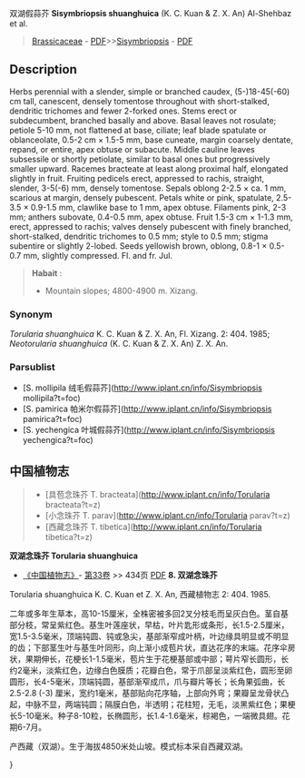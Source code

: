 双湖假蒜芥 **Sisymbriopsis shuanghuica** (K. C. Kuan & Z. X. An) Al-Shehbaz et al.

> [Brassicaceae](http://www.iplant.cn/info/Brassicaceae?t=foc) - [PDF](http://www.iplant.cn/foc/pdf/Brassicaceae.pdf)>>[Sisymbriopsis](http://www.iplant.cn/info/Sisymbriopsis?t=foc) - [PDF](http://www.iplant.cn/foc/pdf/Sisymbriopsis.pdf)

## Description

Herbs perennial with a slender, simple or branched caudex, (5-)18-45(-60) cm tall, canescent, densely tomentose throughout with short-stalked, dendritic trichomes and fewer 2-forked ones. Stems erect or subdecumbent, branched basally and above. Basal leaves not rosulate; petiole 5-10 mm, not flattened at base, ciliate; leaf blade spatulate or oblanceolate, 0.5-2 cm × 1.5-5 mm, base cuneate, margin coarsely dentate, repand, or entire, apex obtuse or subacute. Middle cauline leaves subsessile or shortly petiolate, similar to basal ones but progressively smaller upward. Racemes bracteate at least along proximal half, elongated slightly in fruit. Fruiting pedicels erect, appressed to rachis, straight, slender, 3-5(-6) mm, densely tomentose. Sepals oblong 2-2.5 × ca. 1 mm, scarious at margin, densely pubescent. Petals white or pink, spatulate, 2.5-3.5 × 0.9-1.5 mm, clawlike base to 1 mm, apex obtuse. Filaments pink, 2-3 mm; anthers subovate, 0.4-0.5 mm, apex obtuse. Fruit 1.5-3 cm × 1-1.3 mm, erect, appressed to rachis; valves densely pubescent with finely branched, short-stalked, dendritic trichomes to 0.5 mm; style to 0.5 mm; stigma subentire or slightly 2-lobed. Seeds yellowish brown, oblong, 0.8-1 × 0.5-0.7 mm, slightly compressed. Fl. and fr. Jul.


> **Habait** : 
>* Mountain slopes; 4800-4900 m. Xizang.

### Synonym
*Torularia shuanghuica* K. C. Kuan & Z. X. An, Fl. Xizang. 2: 404. 1985; *Neotorularia shuanghuica* (K. C. Kuan & Z. X. An) Z. X. An.



### Parsublist

* [S.  mollipila  绒毛假蒜芥](http://www.iplant.cn/info/Sisymbriopsis mollipila?t=foc)
* [S.  pamirica  帕米尔假蒜芥](http://www.iplant.cn/info/Sisymbriopsis pamirica?t=foc)
* [S.  yechengica  叶城假蒜芥](http://www.iplant.cn/info/Sisymbriopsis yechengica?t=foc)

## 中国植物志

> * [具苞念珠芥  T.  bracteata](http://www.iplant.cn/info/Torularia bracteata?t=z)
> * [小念珠芥  T.  parav](http://www.iplant.cn/info/Torularia parav?t=z)
> * [西藏念珠芥  T.  tibetica](http://www.iplant.cn/info/Torularia tibetica?t=z)


**双湖念珠芥 Torularia shuanghuica**

* [《中国植物志》](http://www.iplant.cn/frps)- [第33卷](http://www.iplant.cn/frps/vol/33) >> 434页 [PDF](http://www.iplant.cn/frps/pdf/33/434a.PDF)
**8. 双湖念珠芥**

Torularia shuanghuica K. C. Kuan et Z. X. An, 西藏植物志 2: 404. 1985.

二年或多年生草本，高10-15厘米，全株密被多回2叉分枝毛而呈灰白色。茎自基部分枝，常呈紫红色。基生叶莲座状，早枯，叶片匙形或条形，长1.5-2.5厘米，宽1.5-3.5毫米，顶端钝圆、钝或急尖，基部渐窄成叶柄，叶边缘具明显或不明显的齿；下部茎生叶与基生叶同形，向上渐小成苞片状，直达花序的末端。花序伞房状，果期伸长，花梗长1-1.5毫米，苞片生于花梗基部或中部；萼片窄长圆形，长约2毫米，淡紫红色，边缘白色膜质；花瓣白色，常于爪部呈淡紫红色，圆形至卵圆形，长4-5毫米，顶端钝圆，基部渐窄成爪，爪与瓣片等长；长角果弧曲，长2.5-2.8 (-3) 厘米，宽约1毫米，基部贴向花序轴，上部向外弯；果瓣呈龙骨状凸起，中脉不显，两端钝圆；隔膜白色，半透明；花柱短，无毛，淡黑紫红色；果梗长5-10毫米。种子8-10粒，长椭圆形，长1.4-1.6毫米，棕褐色，一端微具翅。花期6-7月。

产西藏（双湖）。生于海拔4850米处山坡。模式标本采自西藏双湖。



}